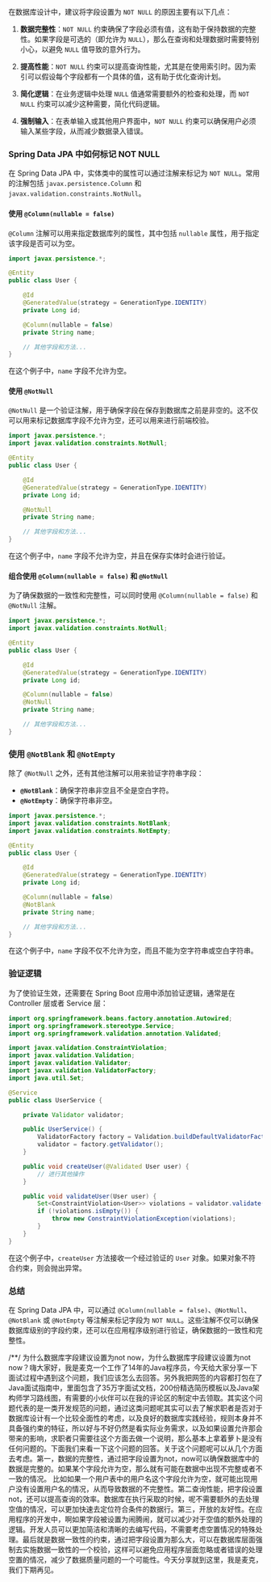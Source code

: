 在数据库设计中，建议将字段设置为 `NOT NULL` 的原因主要有以下几点：

1. **数据完整性**：`NOT NULL` 约束确保了字段必须有值，这有助于保持数据的完整性。如果字段是可选的（即允许为 `NULL`），那么在查询和处理数据时需要特别小心，以避免 `NULL` 值导致的意外行为。

2. **提高性能**：`NOT NULL` 约束可以提高查询性能，尤其是在使用索引时。因为索引可以假设每个字段都有一个具体的值，这有助于优化查询计划。

3. **简化逻辑**：在业务逻辑中处理 `NULL` 值通常需要额外的检查和处理，而 `NOT NULL` 约束可以减少这种需要，简化代码逻辑。

4. **强制输入**：在表单输入或其他用户界面中，`NOT NULL` 约束可以确保用户必须输入某些字段，从而减少数据录入错误。

### Spring Data JPA 中如何标记 NOT NULL

在 Spring Data JPA 中，实体类中的属性可以通过注解来标记为 `NOT NULL`。常用的注解包括 `javax.persistence.Column` 和 `javax.validation.constraints.NotNull`。

#### 使用 `@Column(nullable = false)`

`@Column` 注解可以用来指定数据库列的属性，其中包括 `nullable` 属性，用于指定该字段是否可以为空。

```java
import javax.persistence.*;

@Entity
public class User {

    @Id
    @GeneratedValue(strategy = GenerationType.IDENTITY)
    private Long id;

    @Column(nullable = false)
    private String name;

    // 其他字段和方法...
}
```

在这个例子中，`name` 字段不允许为空。

#### 使用 `@NotNull`

`@NotNull` 是一个验证注解，用于确保字段在保存到数据库之前是非空的。这不仅可以用来标记数据库字段不允许为空，还可以用来进行前端校验。

```java
import javax.persistence.*;
import javax.validation.constraints.NotNull;

@Entity
public class User {

    @Id
    @GeneratedValue(strategy = GenerationType.IDENTITY)
    private Long id;

    @NotNull
    private String name;

    // 其他字段和方法...
}
```

在这个例子中，`name` 字段不允许为空，并且在保存实体时会进行验证。

#### 组合使用 `@Column(nullable = false)` 和 `@NotNull`

为了确保数据的一致性和完整性，可以同时使用 `@Column(nullable = false)` 和 `@NotNull` 注解。

```java
import javax.persistence.*;
import javax.validation.constraints.NotNull;

@Entity
public class User {

    @Id
    @GeneratedValue(strategy = GenerationType.IDENTITY)
    private Long id;

    @Column(nullable = false)
    @NotNull
    private String name;

    // 其他字段和方法...
}
```

### 使用 `@NotBlank` 和 `@NotEmpty`

除了 `@NotNull` 之外，还有其他注解可以用来验证字符串字段：

- **`@NotBlank`**：确保字符串非空且不全是空白字符。
- **`@NotEmpty`**：确保字符串非空。

```java
import javax.persistence.*;
import javax.validation.constraints.NotBlank;
import javax.validation.constraints.NotEmpty;

@Entity
public class User {

    @Id
    @GeneratedValue(strategy = GenerationType.IDENTITY)
    private Long id;

    @Column(nullable = false)
    @NotBlank
    private String name;

    // 其他字段和方法...
}
```

在这个例子中，`name` 字段不仅不允许为空，而且不能为空字符串或空白字符串。

### 验证逻辑

为了使验证生效，还需要在 Spring Boot 应用中添加验证逻辑，通常是在 Controller 层或者 Service 层：

```java
import org.springframework.beans.factory.annotation.Autowired;
import org.springframework.stereotype.Service;
import org.springframework.validation.annotation.Validated;

import javax.validation.ConstraintViolation;
import javax.validation.Validation;
import javax.validation.Validator;
import javax.validation.ValidatorFactory;
import java.util.Set;

@Service
public class UserService {

    private Validator validator;

    public UserService() {
        ValidatorFactory factory = Validation.buildDefaultValidatorFactory();
        validator = factory.getValidator();
    }

    public void createUser(@Validated User user) {
        // 进行其他操作
    }

    public void validateUser(User user) {
        Set<ConstraintViolation<User>> violations = validator.validate(user);
        if (!violations.isEmpty()) {
            throw new ConstraintViolationException(violations);
        }
    }
}
```

在这个例子中，`createUser` 方法接收一个经过验证的 `User` 对象。如果对象不符合约束，则会抛出异常。

### 总结

在 Spring Data JPA 中，可以通过 `@Column(nullable = false)`、`@NotNull`、`@NotBlank` 或 `@NotEmpty` 等注解来标记字段为 `NOT NULL`。这些注解不仅可以确保数据库级别的字段约束，还可以在应用程序级别进行验证，确保数据的一致性和完整性。


/**/
为什么数据库字段建议设置为not now，为什么数据库字段建议设置为not now？嗨大家好，我是麦克一个工作了14年的Java程序员，今天给大家分享一下面试过程中遇到这个问题，我们应该怎么去回答。另外我把网签的内容都打包在了Java面试指南中，里面包含了35万字面试文档，200份精选简历模板以及Java架构师学习路线图，有需要的小伙伴可以在我的评论区的制定中去领取。其实这个问题代表的是一类开发规范的问题，通过这类问题呢其实可以去了解求职者是否对于数据库设计有一个比较全面性的考虑，以及良好的数据库实践经验，规则本身并不具备强约束的特征，所以好与不好仍然是看实际业务需求，以及如果设置允许那会带来的影响，求职者只需要往这个方面去做一个说明，那么基本上拿着萝卜是没有任何问题的。下面我们来看一下这个问题的回答。关于这个问题呢可以从几个方面去考虑。第一，数据的完整性，通过把字段设置为not，now可以确保数据库中的数据是完整的。如果某个字段允许为空，那么就有可能在数据中出现不完整或者不一致的情况。
	比如如果一个用户表中的用户名这个字段允许为空，就可能出现用户没有设置用户名的情况，从而导致数据的不完整性。第二查询性能，把字段设置not，还可以提高查询的效率。数据库在执行采取的时候，呢不需要额外的去处理空值的情况，可以更加快速去定位符合条件的数据行。第三，开放的友好性。在应用程序的开发中，啊如果字段被设置为闹腾闹，就可以减少对于空值的额外处理的逻辑。开发人员可以更加简洁和清晰的去编写代码，不需要考虑空置情况的特殊处理。最后就是数据一致性的约束，通过把字段设置为那么大，可以在数据库层面强制去实施数据一致性的一个校验，这样可以避免应用程序层面忽略或者错误的处理空置的情况，减少了数据质量问题的一个可能性。今天分享就到这里，我是麦克，我们下期再见。